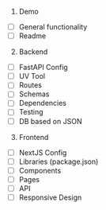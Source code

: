 1. Demo

- [ ] General functionality
- [ ] Readme

2. Backend

- [ ] FastAPI Config
- [ ] UV Tool
- [ ] Routes
- [ ] Schemas
- [ ] Dependencies
- [ ] Testing
- [ ] DB based on JSON

3. Frontend

- [ ] NextJS Config
- [ ] Libraries (package.json)
- [ ] Components
- [ ] Pages
- [ ] API
- [ ] Responsive Design
